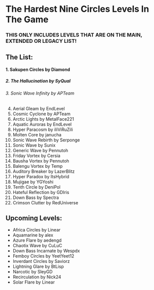 # The Hardest Nine Circles Levels In The Game
### **THIS ONLY INCLUDES LEVELS THAT ARE ON THE MAIN, EXTENDED OR LEGACY LIST!**

## The List:

#### 1. Sakupen Circles by Diamond
##### 2. The Hallucination by SyQual
###### 3. Sonic Wave Infinity by APTeam
4. Aerial Gleam by EndLevel
5. Cosmic Cyclone by APTeam
6. Arctic Lights by MetalFace221
7. Aquatic Auroras by EndLevel
8. Hyper Paracosm by iIiViRuZiIi
9. Molten Core by janucha
10. Sonic Wave Rebirth by Serponge
11. Sonic Wave by Sunix
12. Generic Wave by Pennutoh
13. Friday Vortex by Cersia
14. Bausha Vortex by Pennutoh
15. Balengu Vortex by Temp
16. Auditory Breaker by LazerBlitz
17. Hyper Paradox by ItsHybrid
18. Mujigae by YGYoshi
19. Tenth Circle by DeniPol
20. Hateful Reflection by GDIris
21. Down Bass by Spectra
22. Crimson Clutter by RedUniverse

## Upcoming Levels:

- Africa Circles by Linear
- Aquamarine by alex
- Azure Flare by aedengd
- Chaotix Wave by CuLuC
- Down Bass Incarnate by Wespdx
- Femboy Circles by YeetYeet12
- Inverdant Circles by Saviorz
- Lightning Glare by BtLisp
- Narcotic by SleyGD
- Recirculation by Nick24
- Solar Flare by Linear
